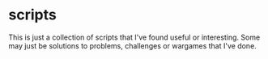 # scripts

This is just a collection of scripts that I've found useful or interesting. Some may just be solutions to problems, challenges or wargames that I've done.
